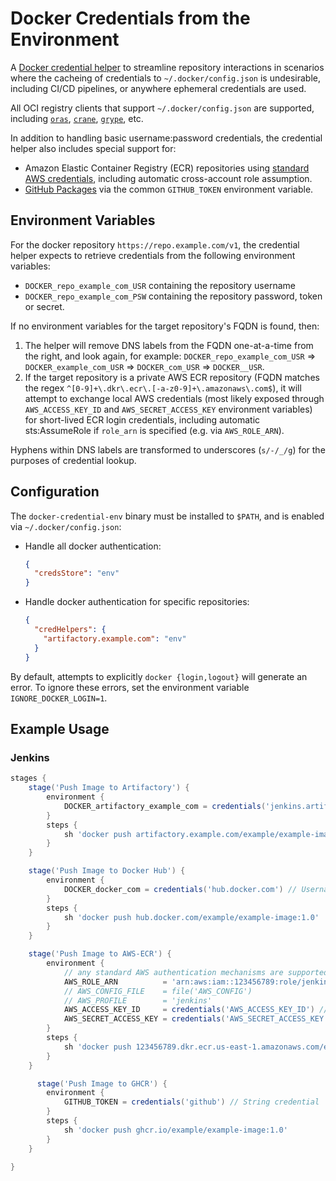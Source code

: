 # Docker Credentials from the Environment

A [Docker credential helper](https://docs.docker.com/engine/reference/commandline/login/#credential-helpers) to streamline repository interactions in scenarios where the cacheing of credentials to `~/.docker/config.json` is undesirable, including CI/CD pipelines, or anywhere ephemeral credentials are used.

All OCI registry clients that support `~/.docker/config.json` are supported, including [`oras`](https://oras.land/), [`crane`](https://github.com/google/go-containerregistry/blob/main/cmd/crane/README.md), [`grype`](https://github.com/anchore/grype), etc.

In addition to handling basic username:password credentials, the credential helper also includes special support for:

* Amazon Elastic Container Registry (ECR) repositories using [standard AWS credentials](https://docs.aws.amazon.com/cli/latest/userguide/cli-configure-envvars.html), including automatic cross-account role assumption.
* [GitHub Packages](https://ghcr.io/) via the common `GITHUB_TOKEN` environment variable.

## Environment Variables

For the docker repository `https://repo.example.com/v1`, the credential helper expects to retrieve credentials from the following environment variables:

* `DOCKER_repo_example_com_USR` containing the repository username
* `DOCKER_repo_example_com_PSW` containing the repository password, token or secret.

If no environment variables for the target repository's FQDN is found, then:

1. The helper will remove DNS labels from the FQDN one-at-a-time from the right, and look again, for example:
`DOCKER_repo_example_com_USR` => `DOCKER_example_com_USR` => `DOCKER_com_USR` => `DOCKER__USR`.
2. If the target repository is a private AWS ECR repository (FQDN matches the regex `^[0-9]+\.dkr\.ecr\.[-a-z0-9]+\.amazonaws\.com$`), it will attempt to exchange local AWS credentials (most likely exposed through `AWS_ACCESS_KEY_ID` and `AWS_SECRET_ACCESS_KEY` environment variables) for short-lived ECR login credentials, including automatic sts:AssumeRole if `role_arn` is specified (e.g. via `AWS_ROLE_ARN`).

Hyphens within DNS labels are transformed to underscores (`s/-/_/g`) for the purposes of credential lookup.

## Configuration

The `docker-credential-env` binary must be installed to `$PATH`, and is enabled via `~/.docker/config.json`:

* Handle all docker authentication:

  ```json
  {
    "credsStore": "env"
  }
  ```

* Handle docker authentication for specific repositories:

  ```json
  {
    "credHelpers": {
      "artifactory.example.com": "env"
    }
  }
  ```

By default, attempts to explicitly `docker {login,logout}` will generate an error. To ignore these errors, set the environment variable `IGNORE_DOCKER_LOGIN=1`.

## Example Usage

### Jenkins

```groovy
stages {
    stage('Push Image to Artifactory') {
        environment {
            DOCKER_artifactory_example_com = credentials('jenkins.artifactory') // (Vault) Username-Password credential
        }
        steps {
            sh 'docker push artifactory.example.com/example/example-image:1.0'
        }
    }

    stage('Push Image to Docker Hub') {
        environment {
            DOCKER_docker_com = credentials('hub.docker.com') // Username-Password credential, exploiting domain search
        }
        steps {
            sh 'docker push hub.docker.com/example/example-image:1.0'
        }
    }

    stage('Push Image to AWS-ECR') {
        environment {
            // any standard AWS authentication mechanisms are supported
            AWS_ROLE_ARN          = 'arn:aws:iam::123456789:role/jenkins-user' // triggers automatic sts:AssumeRole
            // AWS_CONFIG_FILE    = file('AWS_CONFIG')
            // AWS_PROFILE        = 'jenkins'
            AWS_ACCESS_KEY_ID     = credentials('AWS_ACCESS_KEY_ID') // String credential
            AWS_SECRET_ACCESS_KEY = credentials('AWS_SECRET_ACCESS_KEY') // String credential
        }
        steps {
            sh 'docker push 123456789.dkr.ecr.us-east-1.amazonaws.com/example/example-image:1.0'
        }
    }

      stage('Push Image to GHCR') {
        environment {
            GITHUB_TOKEN = credentials('github') // String credential
        }
        steps {
            sh 'docker push ghcr.io/example/example-image:1.0'
        }
    }

}
```

